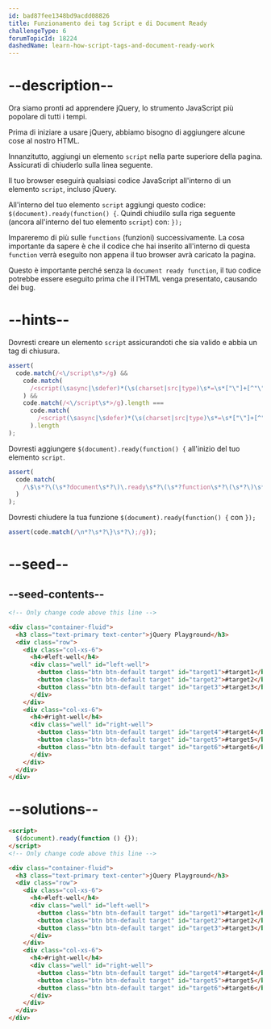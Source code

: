 ```yaml
---
id: bad87fee1348bd9acdd08826
title: Funzionamento dei tag Script e di Document Ready
challengeType: 6
forumTopicId: 18224
dashedName: learn-how-script-tags-and-document-ready-work
---
```


# --description--

Ora siamo pronti ad apprendere jQuery, lo strumento JavaScript più popolare di tutti i tempi.

Prima di iniziare a usare jQuery, abbiamo bisogno di aggiungere alcune cose al nostro HTML.

Innanzitutto, aggiungi un elemento `script` nella parte superiore della pagina. Assicurati di chiuderlo sulla linea seguente.

Il tuo browser eseguirà qualsiasi codice JavaScript all'interno di un elemento `script`, incluso jQuery.

All'interno del tuo elemento `script` aggiungi questo codice: `$(document).ready(function() {`. Quindi chiudilo sulla riga seguente (ancora all'interno del tuo elemento `script`) con: `});`

Impareremo di più sulle `functions` (funzioni) successivamente. La cosa importante da sapere è che il codice che hai inserito all'interno di questa `function` verrà eseguito non appena il tuo browser avrà caricato la pagina.

Questo è importante perché senza la `document ready function`, il tuo codice potrebbe essere eseguito prima che il l'HTML venga presentato, causando dei bug.

# --hints--

Dovresti creare un elemento `script` assicurandoti che sia valido e abbia un tag di chiusura.

```js
assert(
  code.match(/<\/script\s*>/g) &&
    code.match(
      /<script(\sasync|\sdefer)*(\s(charset|src|type)\s*=\s*["\"]+[^"\"]*["\"]+)*(\sasync|\sdefer)*\s*>/g
    ) &&
    code.match(/<\/script\s*>/g).length ===
      code.match(
        /<script(\sasync|\sdefer)*(\s(charset|src|type)\s*=\s*["\"]+[^"\"]*["\"]+)*(\sasync|\sdefer)*\s*>/g
      ).length
);
```

Dovresti aggiungere `$(document).ready(function() {` all'inizio del tuo elemento `script`.

```js
assert(
  code.match(
    /\$\s*?\(\s*?document\s*?\)\.ready\s*?\(\s*?function\s*?\(\s*?\)\s*?\{/g
  )
);
```

Dovresti chiudere la tua funzione `$(document).ready(function() {` con `});`

```js
assert(code.match(/\n*?\s*?\}\s*?\);/g));
```

# --seed--

## --seed-contents--

```html
<!-- Only change code above this line -->

<div class="container-fluid">
  <h3 class="text-primary text-center">jQuery Playground</h3>
  <div class="row">
    <div class="col-xs-6">
      <h4>#left-well</h4>
      <div class="well" id="left-well">
        <button class="btn btn-default target" id="target1">#target1</button>
        <button class="btn btn-default target" id="target2">#target2</button>
        <button class="btn btn-default target" id="target3">#target3</button>
      </div>
    </div>
    <div class="col-xs-6">
      <h4>#right-well</h4>
      <div class="well" id="right-well">
        <button class="btn btn-default target" id="target4">#target4</button>
        <button class="btn btn-default target" id="target5">#target5</button>
        <button class="btn btn-default target" id="target6">#target6</button>
      </div>
    </div>
  </div>
</div>
```

# --solutions--

```html
<script>
  $(document).ready(function () {});
</script>
<!-- Only change code above this line -->

<div class="container-fluid">
  <h3 class="text-primary text-center">jQuery Playground</h3>
  <div class="row">
    <div class="col-xs-6">
      <h4>#left-well</h4>
      <div class="well" id="left-well">
        <button class="btn btn-default target" id="target1">#target1</button>
        <button class="btn btn-default target" id="target2">#target2</button>
        <button class="btn btn-default target" id="target3">#target3</button>
      </div>
    </div>
    <div class="col-xs-6">
      <h4>#right-well</h4>
      <div class="well" id="right-well">
        <button class="btn btn-default target" id="target4">#target4</button>
        <button class="btn btn-default target" id="target5">#target5</button>
        <button class="btn btn-default target" id="target6">#target6</button>
      </div>
    </div>
  </div>
</div>
```

